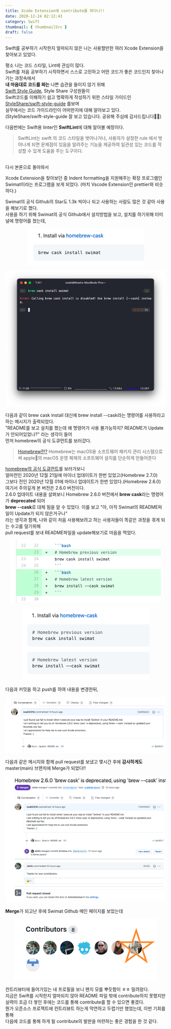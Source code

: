 ```yaml
---
title: Xcode Extension에 contribute를 하다니!!
date: 2020-12-24 02:12:43
category: Swift
thumbnail: { thumbnailSrc }
draft: false
---
```


Swift를 공부하기 시작한지 얼마되지 않은 나는 사용할만한 여러 Xcode Extension을 찾아보고 있었다.

평소 나는 코드 스타일, Lint에 관심이 많다.   
Swift를 처음 공부하기 시작하면서 스스로 고민하고 어떤 코드가 좋은 코드인지 찾아나가는 과정속에서  
**내 마음대로 코드를 짜는** 나쁜 습관을 들이지 않기 위해  
[Swift Style Guide](https://github.com/github/swift-style-guide), Style Share 구성원들이  
Swift코드를 이해하기 쉽고 명확하게 작성하기 위한 스타일 가이드인 [StyleShare/swift-style-guide](https://github.com/StyleShare/swift-style-guide) 를보며  
실무에서는 코드 가이드라인이 어떠한지에 대해 알아보고 있다.  
(StyleShare/swift-style-guide 잘 보고 있습니다. 공유해 주심에 감사드립니다🙇‍♂️)

다음번에는 Swift용 linter인 **SwiftLint**에 대해 알아볼 예정이다.

>SwiftLint는 swift 의 코드 스타일을 벗어나거나, 사용자가 설정한 rule 에서 벗어나게 되면 문제점이 있음을 알려주는 기능을 제공하여 일관성 있는 코드를 작성할 수 있게 도움을 주는 도구이다.

<br/>
다시 본론으로 돌아와서 

Xcode Extension을 찾아보던 중 Indent formatting을 지원해주는 확장 프로그램인  
Swimat이라는 프로그램을 보게 되었다.
(마치 Vscode Extension인 prettier와 비슷하다.)

Swimat의 공식 Github의 Star도 1.3k 씩이나 되고 사용하는 사람도 많은 것 같아 사용을 해보기로 했다.  
사용을 하기 위해 Swimat의 공식 Github에서 설치방법을 보고, 설치를 하기위해 터미널에 명령어를 쳤는데,

<p align="center">
    <img src="assets/1.png"/>
</p>

<p align="center">
    <img src="assets/2.png"/>
</p>

다음과 같이 brew cask install 대신에 brew install --cask라는 명령어를 사용하라고 하는 메시지가 출력되었다.  
"README를 보고 설치를 했는데 왜 명령어가 사용 불가능하지? README가 Update가 안되어있었나?" 라는 생각이 들어  
먼저 homebrew의 공식 도큐먼트를 보러갔다.

> [Homebrew란?](https://ko.wikipedia.org/wiki/%ED%99%88%EB%B8%8C%EB%A3%A8_(%ED%8C%A8%ED%82%A4%EC%A7%80_%EA%B4%80%EB%A6%AC_%EC%86%8C%ED%94%84%ED%8A%B8%EC%9B%A8%EC%96%B4))  
> Homebrew는 macOS용 소프트웨어 패키지 관리 시스템으로써  apple의 macOS 운영 체제의 소프트웨어 설치를 단순하게 만들어준다

[homebrew의 공식 도큐먼트](https://brew.sh/blog/)를 보러가보니  
얼마전인 2020년 12월 21일에 마이너 업데이트가 한번 있었고(Homebrew 2.7.0)  
그보다 전인 2020년 12월 01에 마이너 업데이트가 한번 있었다.(Homebrew 2.6.0)   
여기서 주의깊게 본 버전은 2.6.0 버전이다.  
2.6.0 업데이트 내용을 살펴보니 Homebrew 2.6.0 버전에서 **brew cask**라는 명령어가 **deprecated** 되어   
**brew --cask**로 대체 됨을 알 수 있었다. 
이를 보고 "아, 아직 Swimat의 README파일이 Update가 되지 않은거구나"  
라는 생각과 함께, 나와 같이 처음 사용해보려고 하는 사용자들이 똑같은 과정을 겪게 되는 수고를 덜기위해   
pull request를 보내 README파일을 update해보기로 마음을 먹었다.

<p align="center">
    <img src="assets/3.png"/>
</p>
<p align="center">
    <img src="assets/4.png"/>
</p>

다음과 커밋을 하고 push를 하여 내용을 변경한뒤,

<p align="center">
    <img src="assets/5.png"/>
</p>

다음과 같은 메시지와 함께 pull request를 보냈고 몇시간 후에
**감사하게도** master(main) 브랜치에 Merge가 되었다!!

<p align="center">
    <img src="assets/6.png"/>
</p>

**Merge**가 되고난 후에 Swimat Github 메인 페이지를 보았는데
<p align="center">
    <img src="assets/7.png"/>
</p>

컨트리뷰터에 들어가있는 내 프로필을 보니 왠지 모를 뿌듯함이 ㅎㅎ 밀려왔다.  
지금은 Swift를 시작한지 얼마되지 않아 README 파일 밖에 contribute하지 못했지만  
실력이 조금 더 쌓인 후에는 코드를 통해 contribute를 할 수 있으면 좋겠다.  
뭔가 오픈소스 프로젝트에 컨트리뷰트 하는게 막연하고 두렵기만 했었는데, 이번 기회를 통해  
다음에 코드를 통해 하게 될 contribute의 발판을 마련하는 좋은 경험을 한 것 같다.